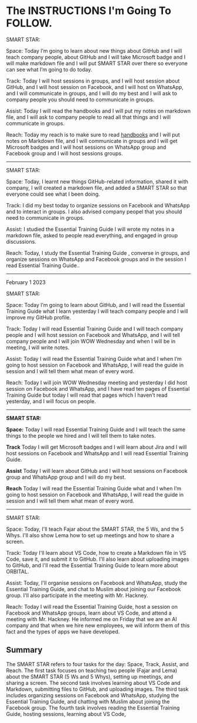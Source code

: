 # The INSTRUCTIONS I'm Going To FOLLOW.

SMART STAR:

Space: Today I’m going to learn about new things about GitHub and I will teach company people, about GitHub and I will take Microsoft badge and I will make markdown file and I will put SMART STAR over there so everyone can see what I’m going to do today. 

Track: Today I will host sessions in groups, and I will host session about GitHub, and I will host session on Facebook, and I will host on WhatsApp, and I will communicate in groups, and I will do my best and I will ask to company people you should need to communicate in groups.

Assist: Today I will read the handbooks and I will put my notes on markdown file, and I will ask to company people to read all that things and I will communicate in groups.

Reach: Today my reach is to make sure to read [handbooks](https://reveltek.com/files/training-manual.pdf) and I will put notes on Markdown file, and I will communicate in groups and I will get Microsoft badges and I will host sessions on WhatsApp group and Facebook group and I will host sessions groups. 

---

SMART STAR:

Space: Today, I learnt new things GitHub-related information, shared it with company, I will created a markdown file, and added a SMART STAR so that everyone could see what I been doing.

Track: I did my best today to organize sessions on Facebook and WhatsApp and to interact in groups. I also advised company peopel that you should need to communicate in groups.

Assist: I studied the Essential Training Guide I will wrote my notes in a markdown file, asked to people read everything, and engaged in group discussions.

Reach: Today, I study the Essential Training Guide , converse in groups, and organize sessions on WhatsApp and Facebook groups and in the session I read Essential Training Guide..

---

February 1 2023

SMART STAR:

Space: Today I’m going to learn about GitHub, and I will read the Essential Training Guide what I learn yesterday I will teach company people and I will improve my GitHub profile.

Track: Today I will read Essential Training Guide and I will teach company people and I will host session on Facebook and WhatsApp, and I will tell company people and I will join WOW Wednesday and when I will be in meeting, I will write notes.

Assist: Today I will read the Essential Training Guide what and I when I’m going to host session on Facebook and WhatsApp, I will read the guide in session and I will tell them what mean of every word.

Reach: Today I will join WOW Wednesday meeting and yesterday I did host session on Facebook and WhatsApp, and I have read ten pages of Essential Training Guide but today I will read that pages which I haven’t read yesterday, and I will focus on people.

---

**SMART STAR:**

**Space:** Today I will read Essential Training Guide and I will teach the same things to the people we hired and I will tell them to take notes.

**Track** Today I will get Microsoft badges and I will learn about Jira and I will host sessions on Facebook and WhatsApp and I will read Essential Training Guide.

**Assist** Today I will learn about GitHub and I will host sessions on Facebook group and WhatsApp group and I will do my best.

**Reach** Today I will read the Essential Training Guide what and I when I’m going to host session on Facebook and WhatsApp, I will read the guide in session and I will tell them what mean of every word.

---

SMART STAR:

Space: Today, I'll teach Fajar about the SMART STAR, the 5 Ws, and the 5 Whys. I'll also show Lema how to set up meetings and how to share a screen.

Track: Today I'll learn about VS Code, how to create a Markdown file in VS Code, save it, and submit it to GitHub. I'll also learn about uploading images to GitHub, and I'll read the Essential Training Guide to learn more about ORBITAL.

Assist: Today, I'll organise sessions on Facebook and WhatsApp, study the Essential Training Guide, and chat to Muslim about joining our Facebook group. I'll also participate in the meeting with Mr. Hackney.

Reach: Today I will read the Essential Training Guide, host a session on Facebook and WhatsApp groups, learn about VS Code, and attend a meeting with Mr. Hackney. He informed me on Friday that we are an AI company and that when we hire new employees, we will inform them of this fact and the types of apps we have developed.

## Summary 

The SMART STAR refers to four tasks for the day: Space, Track, Assist, and Reach. The first task focuses on teaching two people (Fajar and Lema) about the SMART STAR (5 Ws and 5 Whys), setting up meetings, and sharing a screen. The second task involves learning about VS Code and Markdown, submitting files to GitHub, and uploading images. The third task includes organizing sessions on Facebook and WhatsApp, studying the Essential Training Guide, and chatting with Muslim about joining the Facebook group. The fourth task involves reading the Essential Training Guide, hosting sessions, learning about VS Code,
